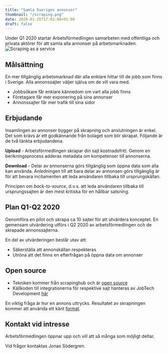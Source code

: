 ```yaml
---
title: "Samla Sveriges annonser"
thumbnail: "/scraping.png"
date: 2020-01-25T17:02:08+01:00
draft: false
---
```


Under Q1 2020 startar Arbetsförmedlingen samarbeten med offentliga och privata aktörer för att samla alla annonser på arbetsmarknaden.
![Scraping as a service](../../scraping.png)

## Målsättning
En mer tillgänglig arbetsmarknad där alla enklare hittar till de jobb som finns i Sverige. Alla annonssajter väljer själva om de vill vara med.

* Jobbsökare får enklare kännedom om vart alla jobb finns
* Företagare får mer exponering på sina annonser
* Annonssajter får mer trafik till sina sidor

## Erbjudande
Insamlingen av annonser bygger på skrapning och anslutningen är enkel. Det som krävs är ett godkännande från bolaget som blir skrapat. Följande är de två tänkta erbjudandena.

__Upload__ - Arbetsförmedlingen skrapar din sajt kostnadsfritt. Genom en berikningsprocess adderas metadata om kompetenser till annonserna.

__Download__ - Delar av annonserna görs tillgänglig som öppna data som alla kan använda. Anledningen till att bara delar av annonsen görs tillgänglig är för att bevara incitamenten att leda användaren tillbaka till ursprungskällan.

Principen om _back-to-source_, d.v.s. att leda användaren tillbaka till ursprungssajten är den mest kritiska för en hållbar satsning.

## Plan Q1-Q2 2020
Genomföra en pilot och skrapa ca 10 sajter för att utvärdera konceptet. En gemensam utvärdering utförs i Q2 2020 av arbetsförmedlingen och de skrapade annonssajterna.

En del av utvärderingen består utav att:

* Säkerställa att annonskällan respekteras
* Utröna att det finns en efterfrågan på öppna data om annonser

## Open source
* Tekniken kommer från scrapinghub och är [open source](https://github.com/scrapinghub)
* Källkoden till integrationerna för respektive sajt hanteras av JobTech Development [här](https://github.com/JobTechSwe)  

En viktig fråga är hur en annons uttrycks. Resultatet av skrapningen kommer att använda ett känt [format](https://schema.org/JobPosting).

## Kontakt vid intresse
Arbetsförmedlingen öppnar upp och vill att så många som möjligt deltar.

Vid frågor kontaktas Jonas Södergren.
